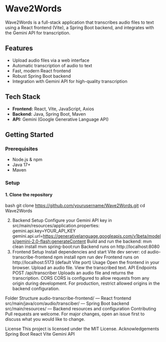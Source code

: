 # Wave2Words

Wave2Words is a full-stack application that transcribes audio files to text using a React frontend (Vite), a Spring Boot backend, and integrates with the Gemini API for transcription.

## Features

- Upload audio files via a web interface
- Automatic transcription of audio to text
- Fast, modern React frontend
- Robust Spring Boot backend
- Integration with Gemini API for high-quality transcription

## Tech Stack

- **Frontend:** React, Vite, JavaScript, Axios
- **Backend:** Java, Spring Boot, Maven
- **API:** Gemini (Google Generative Language API)

## Getting Started

### Prerequisites

- Node.js & npm
- Java 17+
- Maven

### Setup

#### 1. Clone the repository

bash
git clone https://github.com/yourusername/Wave2Words.git
cd Wave2Words

2. Backend Setup
Configure your Gemini API key in src/main/resources/application.properties:
gemini.api.key=YOUR_API_KEY
gemini.api.url=https://generativelanguage.googleapis.com/v1beta/models/gemini-2.0-flash:generateContent
Build and run the backend:
mvn clean install
mvn spring-boot:run
Backend runs on http://localhost:8080
3. Frontend Setup
Install dependencies and start Vite dev server:
cd audio-transcribe-frontend
npm install
npm run dev
Frontend runs on http://localhost:5173 (default Vite port)
Usage
Open the frontend in your browser.
Upload an audio file.
View the transcribed text.
API Endpoints
POST /api/transcriber
Uploads an audio file and returns the transcription.
CORS
CORS is configured to allow requests from any origin during development.
For production, restrict allowed origins in the backend configuration.


Folder Structure
audio-transcribe-frontend/ — React frontend
src/main/java/com/audio/transciber/ — Spring Boot backend
src/main/resources/ — Backend resources and configuration
Contributing
Pull requests are welcome. For major changes, open an issue first to discuss what you would like to change.


License
This project is licensed under the MIT License.
Acknowledgements
Spring Boot
React
Vite
Gemini API
